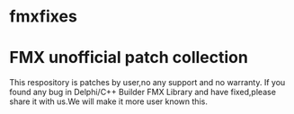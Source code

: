 # fmxfixes
FMX unofficial patch collection
===============================
This respository is patches by user,no any support and no warranty.
If you found any bug in Delphi/C++ Builder FMX Library and have fixed,please share it with us.We will make it more user known this.
